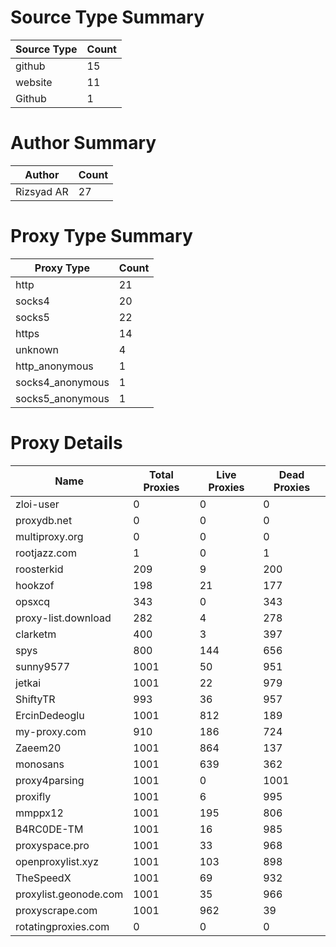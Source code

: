 # Source Type Summary

| Source Type | Count |
|-------------|-------|
| github | 15 |
| website | 11 |
| Github | 1 |


# Author Summary

| Author | Count |
|--------|-------|
| Rizsyad AR | 27 |


# Proxy Type Summary

| Proxy Type | Count |
|------------|-------|
| http | 21 |
| socks4 | 20 |
| socks5 | 22 |
| https | 14 |
| unknown | 4 |
| http_anonymous | 1 |
| socks4_anonymous | 1 |
| socks5_anonymous | 1 |


# Proxy Details

| Name | Total Proxies | Live Proxies | Dead Proxies |
|------|---------------|--------------|---------------|
| zloi-user | 0 | 0 | 0 |
| proxydb.net | 0 | 0 | 0 |
| multiproxy.org | 0 | 0 | 0 |
| rootjazz.com | 1 | 0 | 1 |
| roosterkid | 209 | 9 | 200 |
| hookzof | 198 | 21 | 177 |
| opsxcq | 343 | 0 | 343 |
| proxy-list.download | 282 | 4 | 278 |
| clarketm | 400 | 3 | 397 |
| spys | 800 | 144 | 656 |
| sunny9577 | 1001 | 50 | 951 |
| jetkai | 1001 | 22 | 979 |
| ShiftyTR | 993 | 36 | 957 |
| ErcinDedeoglu | 1001 | 812 | 189 |
| my-proxy.com | 910 | 186 | 724 |
| Zaeem20 | 1001 | 864 | 137 |
| monosans | 1001 | 639 | 362 |
| proxy4parsing | 1001 | 0 | 1001 |
| proxifly | 1001 | 6 | 995 |
| mmppx12 | 1001 | 195 | 806 |
| B4RC0DE-TM | 1001 | 16 | 985 |
| proxyspace.pro | 1001 | 33 | 968 |
| openproxylist.xyz | 1001 | 103 | 898 |
| TheSpeedX | 1001 | 69 | 932 |
| proxylist.geonode.com | 1001 | 35 | 966 |
| proxyscrape.com | 1001 | 962 | 39 |
| rotatingproxies.com | 0 | 0 | 0 |
